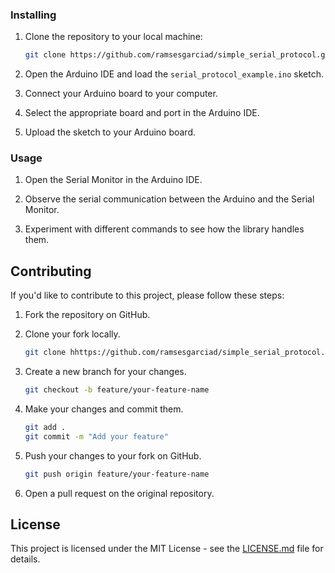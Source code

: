 
### Installing

1. Clone the repository to your local machine:

    ```bash
    git clone https://github.com/ramsesgarciad/simple_serial_protocol.git
    ```

2. Open the Arduino IDE and load the `serial_protocol_example.ino` sketch.

3. Connect your Arduino board to your computer.

4. Select the appropriate board and port in the Arduino IDE.

5. Upload the sketch to your Arduino board.

### Usage

1. Open the Serial Monitor in the Arduino IDE.

2. Observe the serial communication between the Arduino and the Serial Monitor.

3. Experiment with different commands to see how the library handles them.

## Contributing

If you'd like to contribute to this project, please follow these steps:

1. Fork the repository on GitHub.

2. Clone your fork locally.

    ```bash
    git clone hhttps://github.com/ramsesgarciad/simple_serial_protocol.git
    ```

3. Create a new branch for your changes.

    ```bash
    git checkout -b feature/your-feature-name
    ```

4. Make your changes and commit them.

    ```bash
    git add .
    git commit -m "Add your feature"
    ```

5. Push your changes to your fork on GitHub.

    ```bash
    git push origin feature/your-feature-name
    ```

6. Open a pull request on the original repository.

## License

This project is licensed under the MIT License - see the [LICENSE.md](LICENSE.md) file for details.
